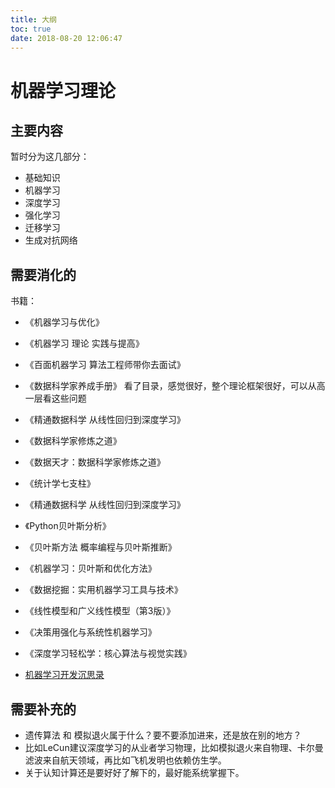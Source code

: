 ```yaml
---
title: 大纲
toc: true
date: 2018-08-20 12:06:47
---
```



# 机器学习理论

## 主要内容

暂时分为这几部分：

- 基础知识
- 机器学习
- 深度学习
- 强化学习
- 迁移学习
- 生成对抗网络





## 需要消化的

书籍：

- 《机器学习与优化》
- 《机器学习 理论 实践与提高》

- 《百面机器学习 算法工程师带你去面试》
- 《数据科学家养成手册》 看了目录，感觉很好，整个理论框架很好，可以从高一层看这些问题
- 《精通数据科学 从线性回归到深度学习》
- 《数据科学家修炼之道》
- 《数据天才：数据科学家修炼之道》
- 《统计学七支柱》
- 《精通数据科学 从线性回归到深度学习》
- 《Python贝叶斯分析》
- 《贝叶斯方法 概率编程与贝叶斯推断》
- 《机器学习：贝叶斯和优化方法》
- 《数据挖掘：实用机器学习工具与技术》
- 《线性模型和广义线性模型（第3版）》
- 《决策用强化与系统性机器学习》
- 《深度学习轻松学：核心算法与视觉实践》



- [机器学习开发沉思录](https://zhpmatrix.github.io/2018/08/24/software-skills-in-machine-learning/)

## 需要补充的

- 遗传算法 和 模拟退火属于什么？要不要添加进来，还是放在别的地方？
- 比如LeCun建议深度学习的从业者学习物理，比如模拟退火来自物理、卡尔曼滤波来自航天领域，再比如飞机发明也依赖仿生学。
- 关于认知计算还是要好好了解下的，最好能系统掌握下。
